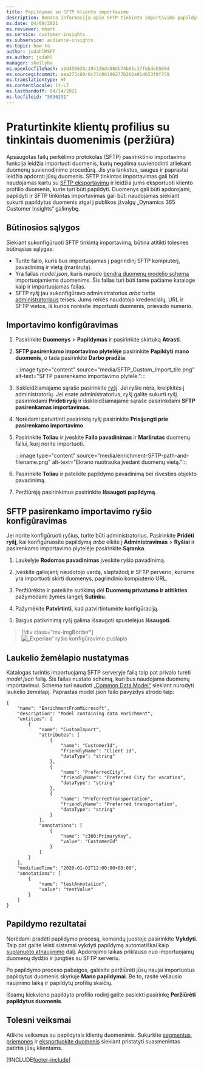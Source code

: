 ```yaml
---
title: Papildymas su SFTP kliento importavimu
description: Bendra informacija apie SFTP tinkinto importavimo papildymą.
ms.date: 04/09/2021
ms.reviewer: mhart
ms.service: customer-insights
ms.subservice: audience-insights
ms.topic: how-to
author: jodahlMSFT
ms.author: jodahl
manager: shellyha
ms.openlocfilehash: a2d450635c19432bdd88db74b61c17febdeb568d
ms.sourcegitcommit: aaa275c60c0c77c88196277b266a91d653f8f759
ms.translationtype: HT
ms.contentlocale: lt-LT
ms.lasthandoff: 04/14/2021
ms.locfileid: "5896291"
---
```

# <a name="enrich-customer-profiles-with-custom-data-preview"></a>Praturtinkite klientų profilius su tinkintais duomenimis (peržiūra)

Apsaugotas failų perkėlimo protokolas (SFTP) pasirinktinio importavimo funkcija leidžia importuoti duomenis, kurių negalima suvienodinti atliekant duomenų suvienodinimo procedūrą. Jis yra lankstus, saugus ir paprastai leidžia apdoroti jūsų duomenis. SFTP tinkintas importavimas gali būti naudojamas kartu su [SFTP eksportavimu](export-sftp.md) ir leidžia jums eksportuoti kliento profilio duomenis, kurie turi būti papildyti. Duomenys gali būti apdorojami, papildyti ir SFTP tinkintas importavimas gali būti naudojamas siekiant sukurti papildytus duomenis atgal į publikos įžvalgų „Dynamics 365 Customer Insights“ galimybę.

## <a name="prerequisites"></a>Būtinosios sąlygos

Siekiant sukonfigūruoti SFTP tinkintą importavimą, būtina atitikti tolesnes būtinąsias sąlygas:

- Turite failo, kuris bus importuojamas į pagrindinį SFTP kompiuterį, pavadinimą ir vietą (maršrutą).
- Yra failas *model.json*, kuris nurodo [bendrą duomenų modelio schemą](/common-data-model/) importuojamiems duomenims. Šis failas turi būti tame pačiame kataloge kaip ir importuojamas failas.
- SFTP ryšį jau sukonfigūravo administratorius *arba* turite [administratoriaus](permissions.md#administrator) teises. Jums reikės naudotojo kredencialų, URL ir SFTP vietos, iš kurios norėsite importuoti duomenis, prievado numerio.


## <a name="configure-the-import"></a>Importavimo konfigūravimas

1. Pasirinkite **Duomenys** > **Papildymas** ir pasirinkite skirtuką **Atrasti**.

1. **SFTP pasirenkamo importavimo plytelėje** pasirinkite **Papildyti mano duomenis**, o tada pasirinkite **Darbo pradžia**.

   :::image type="content" source="media/SFTP_Custom_Import_tile.png" alt-text="SFTP pasirenkamo importavimo plytelė.":::

1. Išskleidžiamajame sąraše pasirinkite [ryšį](connections.md). Jei ryšio nėra, kreipkitės į administratorių. Jei esate administratorius, ryšį galite sukurti ryšį pasirinkdami **Pridėti ryšį** ir išskleidžiamajame sąraše pasirinkdami **SFTP pasirenkamas importavimas**.

1. Norėdami patvirtinti pasirinktą ryšį pasirinkite **Prisijungti prie pasirenkamo importavimo**.

1.  Pasirinkite **Toliau** ir įveskite **Failo pavadinimas** ir **Maršrutas** duomenų failui, kurį norite importuoti.

    :::image type="content" source="media/enrichment-SFTP-path-and-filename.png" alt-text="Ekrano nuotrauka įvedant duomenų vietą.":::

1. Pasirinkite **Toliau** ir pateikite papildymo pavadinimą bei išvesties objekto pavadinimą. 

1. Peržiūrėję pasirinkimus pasirinkite **Išsaugoti papildymą**.

## <a name="configure-the-connection-for-sftp-custom-import"></a>SFTP pasirenkamo importavimo ryšio konfigūravimas 

Jei norite konfigūruoti ryšius, turite būti administratorius. Pasirinkite **Pridėti ryšį**, kai konfigūruosite papildymą *arba* eikite į **Administravimas** > **Ryšiai** ir pasirenkamo importavimo plytelėje pasirinkite **Sąranka**.

1. Laukelyje **Rodomas pavadinimas** įveskite ryšio pavadinimą.

1. Įveskite galiojantį naudotojo vardą, slaptažodį ir SFTP perverio, kuriame yra importuoti skirti duomenys, pagrindinio kompiuterio URL.

1. Peržiūrėkite ir pateikite sutikimą dėl **Duomenų privatumo ir atitikties** pažymėdami žymės langelį **Sutinku**.

1. Pažymėkite **Patvirtinti**, kad patvirtintumėte konfigūraciją.

1. Baigus patikrinimą ryšį galima išsaugoti spustelėjus **Išsaugoti**.

> [!div class="mx-imgBorder"]
   > ![„Experian“ ryšio konfigūravimo puslapis](media/enrichment-SFTP-connection.png "„Experian“ ryšio konfigūravimo puslapis")


## <a name="defining-field-mappings"></a>Laukelio žemėlapio nustatymas 

Katalogas turintis importuojamą SFTP serveryje failą taip pat privalo turėti *model.json* failą. Šis failas nustato schemą, kuri bus naudojama duomenų importavimui. Schema turi naudoti [„Common Data Model“](/common-data-model/) siekiant nurodyti laukelio žemėlapį. Paprastas model.json failo pavyzdys atrodo taip:

```
{
    "name": "EnrichmentFromMicrosoft",
    "description": "Model containing data enrichment",
    "entities": [
        {
            "name": "CustomImport",
            "attributes": [
                {
                    "name": "CustomerId",
                    "friendlyName": "Client id",
                    "dataType": "string"
                },
                {
                    "name": "PreferredCity",
                    "friendlyName": "Preferred City for vacation",
                    "dataType": "string"
                },
                {
                    "name": "PreferredTransportation",
                    "friendlyName": "Preferred transportation",
                    "dataType": "string"
                }
            ],
            "annotations": [
                {
                    "name": "c360:PrimaryKey",
                    "value": "CustomerId"
                }
            ]
        }
    ],
    "modifiedTime": "2020-01-02T12:00:00+08:00",
    "annotations": [
        {
            "name": "testAnnotation",
            "value": "testValue"
        }
    ]
}
```

## <a name="enrichment-results"></a>Papildymo rezultatai

Norėdami pradėti papildymo procesą, komandų juostoje pasirinkite **Vykdyti**. Taip pat galite leisti sistemai vykdyti papildymą automatiškai kaip [suplanuoto atnaujinimo](system.md#schedule-tab) dalį. Apdorojimo laikas priklauso nuo importuojamų duomenų dydžio ir jungties su SFTP serveriu.

Po papildymo proceso pabaigos, galėsite peržiūrėti jūsų naujai importuotus papildytus duomenis skyriuje **Mano papildymai**. Be to, rasite vėliausio naujinimo laiką ir papildytų profilių skaičių.

Išsamų kiekvieno papildyto profilio rodinį galite pasiekti pasirinkę **Peržiūrėti papildytus duomenis**.

## <a name="next-steps"></a>Tolesni veiksmai

Atlikite veiksmus su papildytais klientų duomenimis. Sukurkite [segmentus](segments.md), [priemones](measures.md) ir [eksportuokite duomenis](export-destinations.md) siekiant pristatyti suasmenintas patirtis jūsų klientams.

[!INCLUDE[footer-include](../includes/footer-banner.md)]
